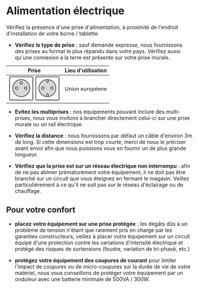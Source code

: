 # Alimentation électrique

Vérifiez la présence d'une prise d'alimentation, à proximité de l'endroit d'installation de votre borne / tablette.

- **Vérifiez le type de prise** : sauf demande expresse, nous fournissons des prises au format le plus répandu dans votre pays. Vérifiez aussi qu'une connexion à la terre est présente sur votre prise murale. 

|Prise|Lieu d'utilisation|
|---|---|
|![Prise E](prise-type-e.png) ![Prise F](prise-type-f.png)| Union européene|

- **Evitez les multiprises** : nos équipements pouvant inclure des multi-prises, nous vous invitons à brancher directement celui-ci sur une prise murale ou un rail électrique.

- **Vérifiez la distance** : nous fournissons par défaut un câble d'environ 3m de long. Si cette dimensions est trop courte, merci de nous le préciser avant envoi afin que nous puissions vous en fournir un de plus grande longueur.

- **Vérifiez que la prise est sur un réseau électrique non interrompu** : afin de ne pas abîmer prématurément votre équipement, il ne doit pas être branché sur un circuit que vous éteignez en fermant le magasin. Veillez particulièrement à ce qu'il ne soit pas sur le réseau d'éclairage ou de chauffage.


## Pour votre confort

- **placez votre équipement sur une prise protégée** : les dégâts dûs à un problème de tension n'étant que rarement pris en charge par les garanties constructeurs, veillez à placer votre équipement sur un circuit équipé d'une protection contre les variations d'intensité électrique et protégé des risques de surtensions (foudre, variation de tri-phasé, etc.)

- **protégez votre équipement des coupures de courant** pour limiter l'impact de coupures ou de micro-coupures sur la durée de vie de votre matériel, nous vous conseillons de protéger votre équipement par un onduleur avec une batterie minimale de 500VA / 300W.